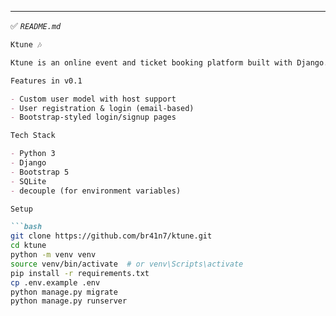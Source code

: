 
---

✅  *`README.md`*

```md
Ktune 🎶

Ktune is an online event and ticket booking platform built with Django.

Features in v0.1

- Custom user model with host support
- User registration & login (email-based)
- Bootstrap-styled login/signup pages

Tech Stack

- Python 3
- Django
- Bootstrap 5
- SQLite
- decouple (for environment variables)

Setup

```bash
git clone https://github.com/br41n7/ktune.git
cd ktune
python -m venv venv
source venv/bin/activate  # or venv\Scripts\activate
pip install -r requirements.txt
cp .env.example .env
python manage.py migrate
python manage.py runserver

